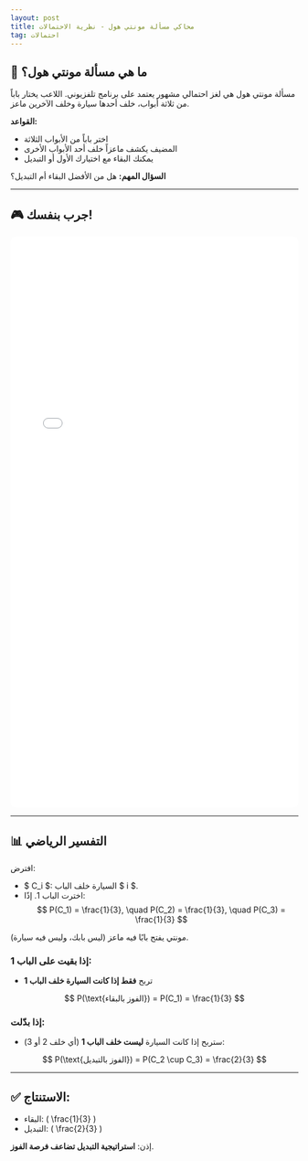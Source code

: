 ```yaml
---
layout: post
title: محاكي مسألة مونتي هول - نظرية الاحتمالات
tag: احتمالات
---
```


## 🎰 ما هي مسألة مونتي هول؟

مسألة مونتي هول هي لغز احتمالي مشهور يعتمد على برنامج تلفزيوني. اللاعب يختار باباً من ثلاثة أبواب، خلف أحدها سيارة وخلف الآخرين ماعز.

**القواعد:**
- اختر باباً من الأبواب الثلاثة
- المضيف يكشف ماعزاً خلف أحد الأبواب الأخرى
- يمكنك البقاء مع اختيارك الأول أو التبديل

**السؤال المهم:** هل من الأفضل البقاء أم التبديل؟

---

## 🎮 جرب بنفسك!

<iframe src="/assets/monty-hall-simulator.html" width="100%" height="1000" frameborder="0" style="border-radius: 10px;"></iframe>

---


## 📊 التفسير الرياضي


افترض:

- $ C_i $: السيارة خلف الباب $ i $.  
- اخترت الباب 1. إذًا:  
$$
  P(C_1) = \frac{1}{3}, \quad P(C_2) = \frac{1}{3}, \quad P(C_3) = \frac{1}{3}
$$

مونتي يفتح بابًا فيه ماعز (ليس بابك، وليس فيه سيارة).

### إذا بقيت على الباب 1:
- تربح **فقط إذا كانت السيارة خلف الباب 1**  

$$
P(\text{الفوز بالبقاء}) = P(C_1) = \frac{1}{3}
$$


### إذا بدّلت:
- ستربح إذا كانت السيارة **ليست خلف الباب 1** (أي خلف 2 أو 3):  

$$
P(\text{الفوز بالتبديل}) = P(C_2 \cup C_3) = \frac{2}{3}
$$

---

## ✅ الاستنتاج:

- البقاء: \( \frac{1}{3} \)  
- التبديل: \( \frac{2}{3} \)

إذن: **استراتيجية التبديل تضاعف فرصة الفوز**.

